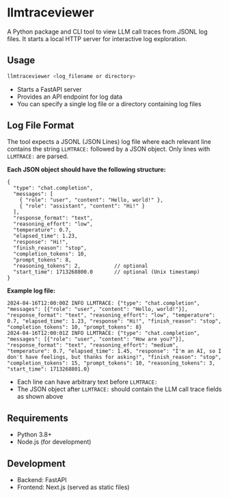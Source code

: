 # llmtraceviewer

A Python package and CLI tool to view LLM call traces from JSONL log files. It starts a local HTTP server for interactive log exploration.

## Usage

```sh
llmtraceviewer <log_filename or directory>
```

- Starts a FastAPI server
- Provides an API endpoint for log data
- You can specify a single log file or a directory containing log files

## Log File Format

The tool expects a JSONL (JSON Lines) log file where each relevant line contains the string `LLMTRACE:` followed by a JSON object. Only lines with `LLMTRACE:` are parsed.

**Each JSON object should have the following structure:**

```
{
  "type": "chat.completion",
  "messages": [
    { "role": "user", "content": "Hello, world!" },
    { "role": "assistant", "content": "Hi!" }
  ],
  "response_format": "text",
  "reasoning_effort": "low",
  "temperature": 0.7,
  "elapsed_time": 1.23,
  "response": "Hi!",
  "finish_reason": "stop",
  "completion_tokens": 10,
  "prompt_tokens": 8,
  "reasoning_tokens": 2,           // optional
  "start_time": 1713268800.0       // optional (Unix timestamp)
}
```

**Example log file:**

```
2024-04-16T12:00:00Z INFO LLMTRACE: {"type": "chat.completion", "messages": [{"role": "user", "content": "Hello, world!"}], "response_format": "text", "reasoning_effort": "low", "temperature": 0.7, "elapsed_time": 1.23, "response": "Hi!", "finish_reason": "stop", "completion_tokens": 10, "prompt_tokens": 8}
2024-04-16T12:00:01Z INFO LLMTRACE: {"type": "chat.completion", "messages": [{"role": "user", "content": "How are you?"}], "response_format": "text", "reasoning_effort": "medium", "temperature": 0.7, "elapsed_time": 1.45, "response": "I'm an AI, so I don't have feelings, but thanks for asking!", "finish_reason": "stop", "completion_tokens": 15, "prompt_tokens": 10, "reasoning_tokens": 3, "start_time": 1713268801.0}
```

- Each line can have arbitrary text before `LLMTRACE:`
- The JSON object after `LLMTRACE:` should contain the LLM call trace fields as shown above

## Requirements
- Python 3.8+
- Node.js (for development)

## Development
- Backend: FastAPI
- Frontend: Next.js (served as static files)

